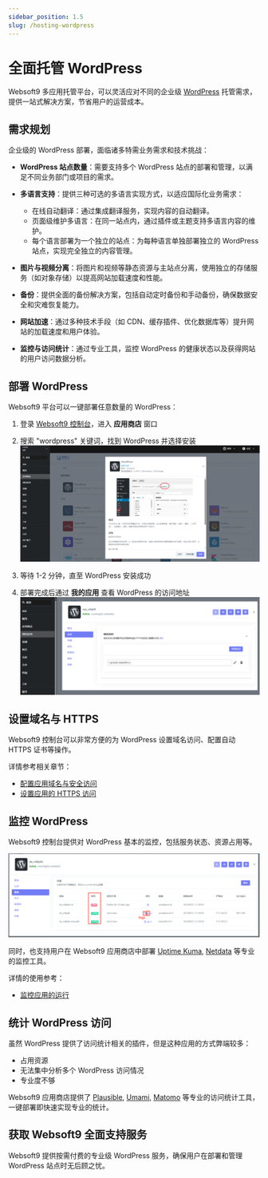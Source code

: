 ```yaml
---
sidebar_position: 1.5
slug: /hosting-wordpress
---
```


# 全面托管 WordPress

Websoft9 多应用托管平台，可以灵活应对不同的企业级 [WordPress](./wordpress) 托管需求，提供一站式解决方案，节省用户的运营成本。

## 需求规划

企业级的 WordPress 部署，面临诸多特需业务需求和技术挑战：

- **WordPress 站点数量**：需要支持多个 WordPress 站点的部署和管理，以满足不同业务部门或项目的需求。

- **多语言支持**：提供三种可选的多语言实现方式，以适应国际化业务需求：
  - 在线自动翻译：通过集成翻译服务，实现内容的自动翻译。
  - 页面级维护多语言：在同一站点内，通过插件或主题支持多语言内容的维护。
  - 每个语言部署为一个独立的站点：为每种语言单独部署独立的 WordPress 站点，实现完全独立的内容管理。

- **图片与视频分离**：将图片和视频等静态资源与主站点分离，使用独立的存储服务（如对象存储）以提高网站加载速度和性能。

- **备份**：提供全面的备份解决方案，包括自动定时备份和手动备份，确保数据安全和灾难恢复能力。

- **网站加速**：通过多种技术手段（如 CDN、缓存插件、优化数据库等）提升网站的加载速度和用户体验。

- **监控与访问统计**：通过专业工具，监控 WordPress 的健康状态以及获得网站的用户访问数据分析。


## 部署 WordPress

Websoft9 平台可以一键部署任意数量的 WordPress：

1. 登录 [Websoft9 控制台](./login-console)，进入 **应用商店** 窗口

2. 搜索 "wordpress" 关键词，找到 WordPress 并选择安装
   ![](./assets/install-wordpress-websoft9.png)

3. 等待 1-2 分钟，直至 WordPress 安装成功

4. 部署完成后通过 **我的应用** 查看 WordPress 的访问地址
   ![](./assets/access-wordpress-websoft9.png)

## 设置域名与 HTTPS

Websoft9 控制台可以非常方便的为 WordPress 设置域名访问、配置自动 HTTPS 证书等操作。

详情参考相关章节：

- [配置应用域名与安全访问](./gateway)
- [设置应用的 HTTPS 访问](./domain-https)


## 监控 WordPress

Websoft9 控制台提供对 WordPress 基本的监控，包括服务状态、资源占用等。

![](./assets/wordpress-monitor-websoft9.png)

同时，也支持用户在 Websoft9 应用商店中部署 [Uptime Kuma](./uptimekuma), [Netdata](./netdata) 等专业的监控工具。

详情的使用参考：

- [监控应用的运行](./monitor)

## 统计 WordPress 访问

虽然 WordPress 提供了访问统计相关的插件，但是这种应用的方式弊端较多：

- 占用资源
- 无法集中分析多个 WordPress 访问情况
- 专业度不够

Websoft9 应用商店提供了 [Plausible](./plausible), [Umami](./umami), [Matomo](./matomo) 等专业的访问统计工具，一键部署即快速实现专业的统计。  


## 获取 Websoft9 全面支持服务

Websoft9 提供按需付费的专业级 WordPress 服务，确保用户在部署和管理 WordPress 站点时无后顾之忧。  